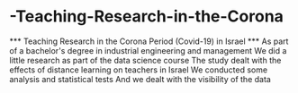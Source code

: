 # -Teaching-Research-in-the-Corona
*** Teaching Research in the Corona Period (Covid-19) in Israel *** As part of a bachelor's degree in industrial engineering and management We did a little research as part of the data science course The study dealt with the effects of distance learning on teachers in Israel We conducted some analysis and statistical tests And we dealt with the visibility of the data
